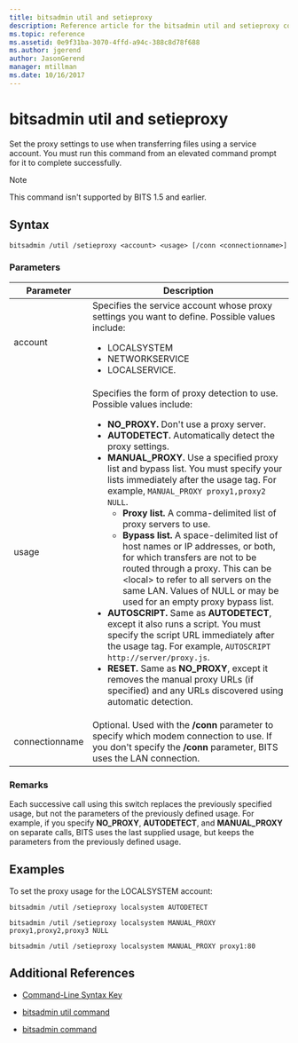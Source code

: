 ```yaml
---
title: bitsadmin util and setieproxy
description: Reference article for the bitsadmin util and setieproxy command, which sets the proxy settings to use when transferring files using a service account.
ms.topic: reference
ms.assetid: 0e9f31ba-3070-4ffd-a94c-388c8d78f688
ms.author: jgerend
author: JasonGerend
manager: mtillman
ms.date: 10/16/2017
---
```


# bitsadmin util and setieproxy

Set the proxy settings to use when transferring files using a service account. You must run this command from an elevated command prompt for it to complete successfully.

> [!NOTE]
> This command isn't supported by BITS 1.5 and earlier.

## Syntax

```
bitsadmin /util /setieproxy <account> <usage> [/conn <connectionname>]
```

### Parameters

| Parameter | Description |
| --------- | ---------- |
| account | Specifies the service account whose proxy settings you want to define. Possible values include:<ul><li>LOCALSYSTEM</li><li>   NETWORKSERVICE</li><li>LOCALSERVICE.</li></ul> |
| usage | Specifies the form of proxy detection to use. Possible values include:<ul><li>**NO_PROXY.** Don't use a proxy server.</li><li>**AUTODETECT.** Automatically detect the proxy settings.</li><li>**MANUAL_PROXY.** Use a specified proxy list and bypass list. You must specify your lists immediately after the usage tag. For example, `MANUAL_PROXY proxy1,proxy2 NULL`.<ul><li>**Proxy list.** A comma-delimited list of proxy servers to use.</li><li>**Bypass list.** A space-delimited list of host names or IP addresses, or both, for which transfers are not to be routed through a proxy. This can be \<local> to refer to all servers on the same LAN. Values of NULL or  may be used for an empty proxy bypass list.</li></ul><li>**AUTOSCRIPT.** Same as **AUTODETECT**, except it also runs a script. You must specify the script URL immediately after the usage tag. For example, `AUTOSCRIPT http://server/proxy.js`.</li><li>**RESET.** Same as **NO_PROXY**, except it removes the manual proxy URLs (if specified) and any URLs discovered using automatic detection.</li></ul> |
| connectionname | Optional. Used with the **/conn** parameter to specify which modem connection to use. If you don't specify the **/conn** parameter, BITS uses the LAN connection. |

### Remarks

Each successive call using this switch replaces the previously specified usage, but not the parameters of the previously defined usage. For example, if you specify **NO_PROXY**, **AUTODETECT**, and **MANUAL_PROXY** on separate calls, BITS uses the last supplied usage, but keeps the parameters from the previously defined usage.

## Examples

To set the proxy usage for the LOCALSYSTEM account:

```
bitsadmin /util /setieproxy localsystem AUTODETECT
```

```
bitsadmin /util /setieproxy localsystem MANUAL_PROXY proxy1,proxy2,proxy3 NULL
```

```
bitsadmin /util /setieproxy localsystem MANUAL_PROXY proxy1:80
```

## Additional References

- [Command-Line Syntax Key](command-line-syntax-key.md)

- [bitsadmin util command](bitsadmin-util.md)

- [bitsadmin command](bitsadmin.md)
